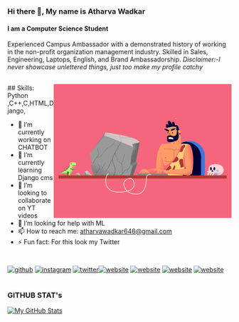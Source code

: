 ### Hi there 👋,  My name is Atharva Wadkar
#### I am a Computer Science Student
Experienced Campus Ambassador with a demonstrated history of working in the non-profit organization management industry. Skilled in Sales, Engineering, Laptops, English, and Brand Ambassadorship. 
*Disclaimer:-I never showcase unlettered things, just too make my profile catchy*

##
<img align="right" alt="coding" width="400" src="00-imp--04animation_1.gif"> 
## Skills: Python ,C++,C,HTML,Django,

- 🔭 I’m currently working on CHATBOT 
- 🌱 I’m currently learning Django cms 
- 👯 I’m looking to collaborate on YT videos 
- 🤔 I’m looking for help with ML 
- 📫 How to reach me: atharvawadkar646@gmail.com 
- ⚡ Fun fact: For this look my Twitter 

#

[<img src='https://img.icons8.com/nolan/50/github.png' alt='github' height='40'>](https://github.com/atharvawadkar)   [<img src='https://img.icons8.com/nolan/64/instagram-new.png' alt='instagram' height='40'>](https://www.instagram.com/atharvawadkar_/)  [<img src='https://img.icons8.com/nolan/64/twitter.png' alt='twitter' height='40'>](https://twitter.com/AtharvaWadkar)[<img src='https://img.icons8.com/nolan/64/domain.png' alt='website' height='40'>](https://atharvawadkar.github.io/)  [<img src='https://img.icons8.com/nolan/64/medium-new.png' alt='website' height='40'>](https://atharvawadkar.medium.com/)    [<img src='https://img.icons8.com/nolan/64/youtube-play.png' alt='website' height='40'>](https://youtu.be/B14XGqsJW3g)   [<img src='https://img.icons8.com/nolan/64/linkedin.png' alt='website' height='40'>](https://www.linkedin.com/in/atharva-wadkar-0874131ab/)  




#



### GITHUB STAT's





[![My GitHub Stats](https://github-readme-stats.vercel.app/api/?username=atharvawadkar&count_private=true&theme=nightowl&showicons=true)]()
